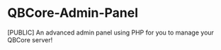 # QBCore-Admin-Panel
[PUBLIC] An advanced admin panel using PHP for you to manage your QBCore server!
